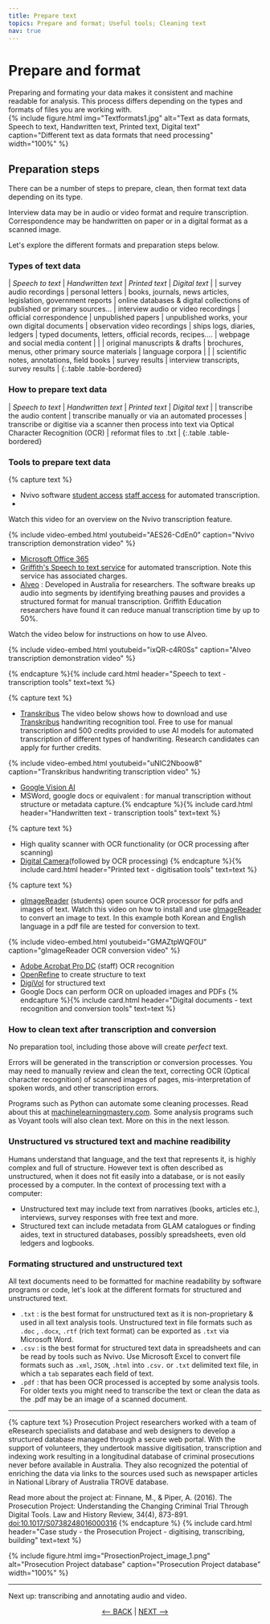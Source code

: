 ```yaml
---
title: Prepare text
topics: Prepare and format; Useful tools; Cleaning text
nav: true
---
```


# Prepare and format

Preparing and formating your data makes it consistent and machine readable for analysis. This process differs depending on the types and formats of files you are working with.  
{% include figure.html img="Textformats1.jpg" alt="Text as data formats, Speech to text, Handwritten text, Printed text, Digital text" caption="Different text as data formats that need processing" width="100%" %}
## Preparation steps

There can be a number of steps to prepare, clean, then format text data depending on its type.  

Interview data may be in audio or video format and require transcription. Correspondence may be handwritten on paper or in a digital format as a scanned image. 

Let's explore the different formats and preparation steps below.

### Types of text data

| *Speech to text* | *Handwritten text* | *Printed text* | *Digital text* |
| survey audio recordings | personal letters | books, journals, news articles, legislation, government reports | online databases & digital collections of published or primary sources...
| interview audio or video recordings | official correspondence | unpublished papers | unpublished works, your own digital documents
| observation video recordings | ships logs, diaries, ledgers | typed documents, letters, official records, recipes.... | webpage and social media content |
| | original manuscripts & drafts | brochures, menus, other primary source materials | language corpora |
| | scientific notes, annotations, field books | survey results | interview transcripts, survey results |
{:.table .table-bordered}

### How to prepare text data

| *Speech to text* | *Handwritten text* | *Printed text* | *Digital text* |
| transcribe the audio content | transcribe manually or via an automated processes | transcribe or digitise via a scanner then process into text via Optical Character Recognition (OCR) | reformat files to .txt |
{:.table .table-bordered}

### Tools to prepare text data


{% capture text %}
- Nvivo software [student access](https://www.griffith.edu.au/student-computing/available-software)  [staff access](https://intranet.secure.griffith.edu.au/computing/software) for automated transcription.
- 
Watch this video for an overview on the Nvivo transcription feature.

{% include video-embed.html youtubeid="AES26-CdEn0" caption="Nvivo transcription demonstration video" %}

- [Microsoft Office 365](https://support.microsoft.com/en-us/office/transcribe-your-recordings-7fc2efec-245e-45f0-b053-2a97531ecf57)
- [Griffith's Speech to text service](https://www.griffith.edu.au/eresearch-services/speech-to-text) for automated transcription. Note this service has associated charges.
- [Alveo](https://www.alveo.edu.au/) : Developed in Australia for researchers.  The software breaks up audio into segments by identifying breathing pauses and provides a structured format for manual transcription.  Griffith Education researchers have found it can reduce manual transcription time by up to 50%.

Watch the video below for instructions on how to use Alveo.

{% include video-embed.html youtubeid="ixQR-c4R0Ss" caption="Alveo transcription demonstration video" %}

{% endcapture %}{% include card.html header="Speech to text - transcription tools" text=text %}

{% capture text %}
- [Transkribus](https://readcoop.eu/transkribus/) 
The video below shows how to download and use [Transkribus](https://readcoop.eu/transkribus/) handwriting recognition tool. Free to use for manual transcription and 500 credits provided to use AI models for automated transcription of different types of handwriting. Research candidates can apply for further credits.

{% include video-embed.html youtubeid="uNlC2Nboow8" caption="Transkribus handwriting transcription video" %}

- [Google Vision AI](https://cloud.google.com/vision)
- MSWord, google docs or equivalent : for manual transcription without structure or metadata capture.{% endcapture %}{% include card.html header="Handwritten text - transcription tools" text=text %}

{% capture text %}
- High quality scanner with OCR functionality (or OCR processing after scanning) 
- [Digital Camera](https://how-ocr-works.com/accuracy/snapshots.html)(followed by OCR processing) 
{% endcapture %}{% include card.html header="Printed text - digitisation tools" text=text %}

{% capture text %}
- [gImageReader](https://github.com/manisandro/gImageReader#readme) (students) open source OCR processor for pdfs and images of text.
Watch this video on how to install and use [gImageReader](https://github.com/manisandro/gImageReader#readme) to convert an image to text. In this example both Korean and English language in a pdf file are tested for conversion to text. 

{% include video-embed.html youtubeid="GMAZtpWQF0U" caption="gImageReader OCR conversion video" %}

- [Adobe Acrobat Pro DC](https://intranet.secure.griffith.edu.au/computing/software) (staff) OCR recognition
- [OpenRefine](https://openrefine.org/) to create structure to text
- [DigiVol](https://volunteer.ala.org.au/) for structured text 
- Google Docs can perform OCR on uploaded images and PDFs 
{% endcapture %}{% include card.html header="Digital documents - text recognition and conversion tools" text=text %}


### How to clean text after transcription and conversion

No preparation tool, including those above will create *perfect* text. 

Errors will be generated in the transcription or conversion processes. You may need to manually review and clean the text, correcting OCR (Optical character recognition) of scanned images of pages, mis-interpretation of spoken words, and other transcription errors. 

Programs such as Python can automate some cleaning processes. Read about this at [machinelearningmastery.com](https://machinelearningmastery.com/clean-text-machine-learning-python/). Some analysis programs such as Voyant tools will also clean text. More on this in the next lesson. 

### Unstructured vs structured text and machine readibility

Humans understand that language, and the text that represents it, is highly complex and full of structure. However text is often described as unstructured, when it does not fit easily into a database, or is not easily processed by a computer. In the context of processing text with a computer:

- Unstructured text may include text from narratives (books, articles etc.), interviews, survey responses with free text and more.  
- Structured text can include metadata from GLAM catalogues or finding aides, text in structured databases, possibly spreadsheets, even old ledgers and logbooks. 

### Formating structured and unstructured text

All text documents need to be formatted for machine readability by software programs or code, let's look at the different formats for structured and unstructured text.
- `.txt` : is the best format for unstructured text as it is non-proprietary & used in all text analysis tools. Unstructured text in file formats such as `.doc` , `.docx`, `.rtf` (rich text format) can be exported as `.txt` via Microsoft Word.
- `.csv` : is the best format for structured text data in spreadsheets and can be read by tools such as Nvivo. Use Microsoft Excel to convert file formats such as `.xml`, `JSON`, `.html` into `.csv.` or `.txt` delimited text file, in which a `tab` separates each field of text.
- `.pdf` : that has been OCR processed is accepted by some analysis tools. For older texts you might need to transcribe the text or clean the data as the .pdf may be an image of a scanned document.

------

{% capture text %}
Prosecution Project researchers worked with a team of eResearch specialists and database and web designers to develop a structured database managed through a secure web portal. With the support of volunteers, they undertook massive digitisation, transcription and indexing work resulting in a longitudinal database of criminal prosecutions never before available in Australia. They also recognized the potential of enriching the data via links to the sources used such as newspaper articles in National Library of Australia TROVE database.  

Read more about the project at: 
Finnane, M., & Piper, A. (2016). The Prosecution Project: Understanding the Changing Criminal Trial Through Digital Tools. Law and History Review, 34(4), 873-891. [doi:10.1017/S0738248016000316](doi:10.1017/S0738248016000316)
{% endcapture %} {% include card.html header="Case study - the Prosecution Project - digitising, transcribing, building" text=text %}

{% include figure.html img="ProsectionProject_image_1.png" alt="Prosecution Project database" caption="Prosecution Project database" width="100%" %}

-----

Next up: transcribing and annotating audio and video.

<p align="center">
  <a href="https://griffithunilibrary.github.io/intro-text-mining-analysis/content/4-build.html"><-- BACK</a> |
  <a href="https://griffithunilibrary.github.io/intro-text-mining-analysis/content/6-prepare-av.html">NEXT --></a>
</p>

